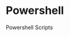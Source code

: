 # Powershell
Powershell Scripts


<script src="https://gist.github.com/lscarso/6c8b55fc3a04657deb740613c33a0e62.js"></script>
